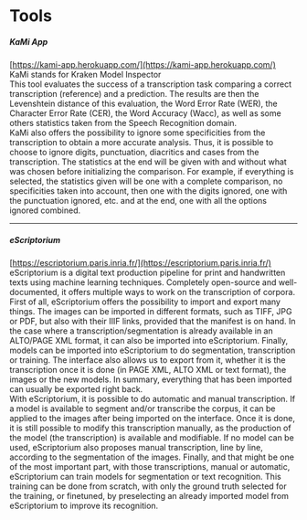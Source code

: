 # Tools

##### KaMi App
[https://kami-app.herokuapp.com/](https://kami-app.herokuapp.com/)  
KaMi stands for Kraken Model Inspector  
This tool evaluates the success of a transcription task comparing a correct transcription (reference) and a prediction. The results are then the Levenshtein distance of this evaluation, the Word Error Rate (WER), the Character Error Rate (CER), the Word Accuracy (Wacc), as well as some others statistics taken from the Speech Recognition domain.  
KaMi also offers the possibility to ignore some specificities from the transcription to obtain a more accurate analysis. Thus, it is possible to choose to ignore digits, punctuation, diacritics and cases from the transcription. The statistics at the end will be given with and without what was chosen before initializing the comparison. For example, if everything is selected, the statistics given will be one with a complete comparison, no specificities taken into account, then one with the digits ignored, one with the punctuation ignored, etc. and at the end, one with all the options ignored combined.


----------

##### eScriptorium
[https://escriptorium.paris.inria.fr/](https://escriptorium.paris.inria.fr/)  
eScriptorium is a digital text production pipeline for print and handwritten texts using machine learning techniques. Completely open-source and well-documented, it offers multiple ways to work on the transcription of corpora.  
First of all, eScriptorium offers the possibility to import and export many things. The images can be imported in different formats, such as TIFF, JPG or PDF, but also with their IIIF links, provided that the manifest is on hand. In the case where a transcription/segmentation is already available in an ALTO/PAGE XML format, it can also be imported into eScriptorium. Finally, models can be imported into eScriptorium to do segmentation, transcription or training. The interface also allows us to export from it, whether it is the transcription once it is done (in PAGE XML, ALTO XML or text format), the images or the new models. In summary, everything that has been imported can usually be exported right back.  
With eScriptorium, it is possible to do automatic and manual transcription. If a model is available to segment and/or transcribe the corpus, it can be applied to the images after being imported on the interface. Once it is done, it is still possible to modify this transcription manually, as the production of the model (the transcription) is available and modifiable. If no model can be used, eScriptorium also proposes manual transcription, line by line, according to the segmentation of the images. 
Finally, and that might be one of the most important part, with those transcriptions, manual or automatic, eScriptorium can train models for segmentation or text recognition. This training can be done from scratch, with only the ground truth selected for the training, or finetuned, by preselecting an already imported model from eScriptorium to improve its recognition.